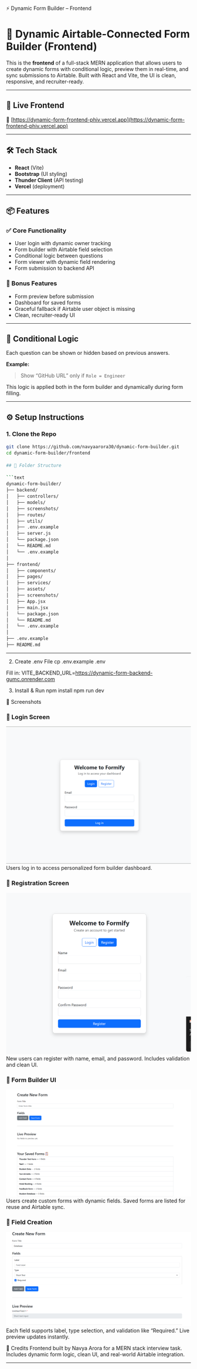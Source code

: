 ⚡️ Dynamic Form Builder – Frontend

# 🧠 Dynamic Airtable-Connected Form Builder (Frontend)

This is the **frontend** of a full-stack MERN application that allows users to create dynamic forms with conditional logic, preview them in real-time, and sync submissions to Airtable. Built with React and Vite, the UI is clean, responsive, and recruiter-ready.

---

## 🚀 Live Frontend

🔗 [https://dynamic-form-frontend-phiv.vercel.app](https://dynamic-form-frontend-phiv.vercel.app)

---

## 🛠 Tech Stack

- **React** (Vite)
- **Bootstrap** (UI styling)
- **Thunder Client** (API testing)
- **Vercel** (deployment)

---

## 📦 Features

### ✅ Core Functionality

- User login with dynamic owner tracking
- Form builder with Airtable field selection
- Conditional logic between questions
- Form viewer with dynamic field rendering
- Form submission to backend API

### 🎁 Bonus Features

- Form preview before submission
- Dashboard for saved forms
- Graceful fallback if Airtable user object is missing
- Clean, recruiter-ready UI

---

## 🧪 Conditional Logic

Each question can be shown or hidden based on previous answers.

**Example:**

> Show “GitHub URL” only if `Role = Engineer`

This logic is applied both in the form builder and dynamically during form filling.

---

## ⚙️ Setup Instructions

### 1. Clone the Repo

````bash
git clone https://github.com/navyaarora30/dynamic-form-builder.git
cd dynamic-form-builder/frontend

## 📁 Folder Structure

```text
dynamic-form-builder/
├── backend/
│   ├── controllers/
│   ├── models/
│   ├── screenshots/
│   ├── routes/
│   ├── utils/
│   ├── .env.example
│   ├── server.js
│   └── package.json
│   └── README.md
│   └── .env.example
│
├── frontend/
│   ├── components/
│   ├── pages/
│   ├── services/
│   ├── assets/
│   ├── screenshots/
│   ├── App.jsx
│   ├── main.jsx
│   └── package.json
│   └── README.md
│   └── .env.example
│
├── .env.example
├── README.md
````

---

2. Create .env File
   cp .env.example .env

Fill in:
VITE_BACKEND_URL=https://dynamic-form-backend-gumc.onrender.com

3. Install & Run
   npm install
   npm run dev

📸 Screenshots

### 🔐 Login Screen

[![Login](./screenshots/login-page.png)](./screenshots/login-page.png)
Users log in to access personalized form builder dashboard.

### 📝 Registration Screen

[![Register](./screenshots/register-page.png)](./screenshots/register-page.png)
New users can register with name, email, and password. Includes validation and clean UI.

### 🧠 Form Builder UI

[![Form Builder](./screenshots/form-builder-ui.png)](./screenshots/form-builder-ui.png)
Users create custom forms with dynamic fields. Saved forms are listed for reuse and Airtable sync.

### 🧩 Field Creation

[![Field Creation](./screenshots/field-creation.png)](./screenshots/field-creation.png)
Each field supports label, type selection, and validation like “Required.” Live preview updates instantly.

🙌 Credits
Frontend built by Navya Arora for a MERN stack interview task.
Includes dynamic form logic, clean UI, and real-world Airtable integration.

---
